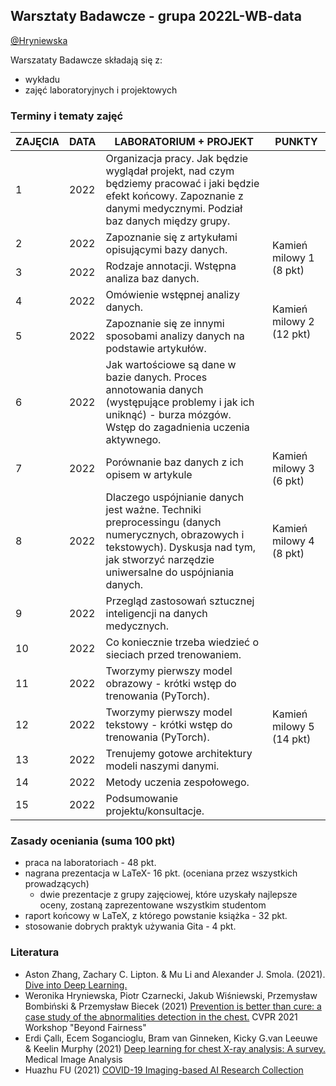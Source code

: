 ## Warsztaty Badawcze - grupa 2022L-WB-data

[@Hryniewska](https://github.com/Hryniewska)


Warszataty Badawcze składają się z:
 - wykładu
 - zajęć laboratoryjnych i projektowych

### Terminy i tematy zajęć 


<table>
<thead>
  <tr>
    <th>ZAJĘCIA</th>
    <th>DATA</th>
    <th>LABORATORIUM + PROJEKT</th>
    <th>PUNKTY</th>
  </tr>
</thead>
<tbody>
  <tr>
    <td>1</td>
    <td>2022</td>
    <td> Organizacja pracy. Jak będzie wyglądał projekt, nad czym będziemy pracować i jaki będzie efekt końcowy. Zapoznanie z danymi medycznymi. Podział baz danych między grupy.</td>
    <td></td>
  </tr>
    <td>2</td>
    <td>2022</td>
    <td>Zapoznanie się z artykułami opisującymi bazy danych.</td>
    <td rowspan="2">Kamień milowy 1 (8 pkt)</td>
  </tr>
    <tr>
    <td>3</td>
    <td>2022</td>
    <td>Rodzaje annotacji. Wstępna analiza baz danych.</td>
  </tr>
  <tr>
  <tr>
    <td>4</td>
    <td>2022</td>
    <td>Omówienie wstępnej analizy danych.</td>
	<td rowspan="2">Kamień milowy 2 (12 pkt)</td>
  </tr>
  <tr>
    <td>5</td>
    <td>2022</td>
    <td>Zapoznanie się ze innymi sposobami analizy danych na podstawie artykułów.</td>
  </tr>
  <tr>
    <td>6</td>
    <td>2022</td>
    <td>Jak wartościowe są dane w bazie danych. Proces annotowania danych (występujące problemy i jak ich uniknąć) - burza mózgów. Wstęp do zagadnienia uczenia aktywnego.</td>
    <td></td>
  </tr>
  <tr>
    <td>7</td>
    <td>2022</td>
    <td>Porównanie baz danych z ich opisem w artykule</td>
    <td>Kamień milowy 3 (6 pkt)</td>
  </tr>
  <tr>
    <td>8</td>
    <td>2022</td>
    <td>Dlaczego uspójnianie danych jest ważne. Techniki preprocessingu (danych numerycznych, obrazowych i tekstowych). Dyskusja nad tym, jak stworzyć narzędzie uniwersalne do uspójniania danych.</td>
    <td>Kamień milowy 4 (8 pkt)</td>
  </tr>
  <tr>
    <td>9</td>
    <td>2022</td>
    <td>Przegląd zastosowań sztucznej inteligencji na danych medycznych.</td>
    <td></td>
  </tr>
  <tr>
    <td>10</td>
    <td>2022</td>
    <td>Co koniecznie trzeba wiedzieć o sieciach przed trenowaniem.</td>
    <td></td>
  </tr>
  <tr>
    <td>11</td>
    <td>2022</td>
    <td>Tworzymy pierwszy model obrazowy - krótki wstęp do trenowania (PyTorch).</td>
    <td rowspan="4">Kamień milowy 5 (14 pkt)</td>
  </tr>
  <tr>
    <td>12</td>
    <td>2022</td>
    <td>Tworzymy pierwszy model tekstowy - krótki wstęp do trenowania (PyTorch).</td>
  </tr>
  <tr>
    <td>13</td>
    <td>2022</td>
    <td>Trenujemy gotowe architektury modeli naszymi danymi.</td>
  </tr>
  <tr>
    <td>14</td>
    <td>2022</td>
    <td>Metody uczenia zespołowego.</td>
  </tr>

  <tr>
    <td>15</td>
    <td>2022</td>
    <td>Podsumowanie projektu/konsultacje.</td>
    <td></td>
  </tr>
</tbody>
</table>

### Zasady oceniania (suma 100 pkt)
-   praca na laboratoriach - 48 pkt.
-   nagrana prezentacja w LaTeX- 16 pkt. (oceniana przez wszystkich prowadzących)
	- dwie prezentacje z grupy zajęciowej, które uzyskały najlepsze oceny, zostaną zaprezentowane wszystkim studentom
-   raport końcowy w LaTeX, z którego powstanie książka - 32 pkt.
-   stosowanie dobrych praktyk używania Gita - 4 pkt.

### Literatura
- Aston Zhang, Zachary C. Lipton. & Mu Li and Alexander J. Smola. (2021). [Dive into Deep Learning.](https://d2l.ai)
- Weronika Hryniewska, Piotr Czarnecki, Jakub Wiśniewski, Przemysław Bombiński & Przemysław Biecek (2021) [Prevention is better than cure: a case study of the abnormalities detection in the chest.](https://drive.google.com/file/d/1-B5T3FCAHzDJbOaPtBnf5l9NnK-yhJtZ/view) CVPR 2021 Workshop "Beyond Fairness"
- Erdi Çallı, Ecem Sogancioglu, Bram van Ginneken, Kicky G.van Leeuwe & Keelin Murphy (2021) [Deep learning for chest X-ray analysis: A survey.](https://www.sciencedirect.com/science/article/pii/S136184152001717) Medical Image Analysis
- Huazhu FU (2021) [COVID-19 Imaging-based AI Research Collection](https://github.com/HzFu/COVID19_imaging_AI_paper_list/blob/master/README.md#dataset)

